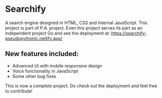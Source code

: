 # Searchify
A search engine designed in HTML, CSS and Internal JavaScript. This project is part of P.A. project. Even this 
project serves its part as an independent project
Go and see the deployment at: https://searchify-pseudopythonic.netlify.app/

## New features included:
- Advanced UI with mobile responsive design
- Voice functionality in JavaScript
- Some other bug fixes

This is now a complete project. Do check out the deployment and feel free to contribute!
